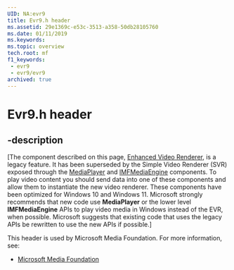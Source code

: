 ```yaml
---
UID: NA:evr9
title: Evr9.h header
ms.assetid: 29e1369c-e53c-3513-a358-50db28105760
ms.date: 01/11/2019
ms.keywords: 
ms.topic: overview
tech.root: mf
f1_keywords:
 - evr9
 - evr9/evr9
archived: true
---
```


# Evr9.h header


## -description

[The component described on this page, [Enhanced Video Renderer](/windows/win32/medfound/enhanced-video-renderer), is a legacy feature. It has been superseded by the Simple Video Renderer (SVR) exposed through the [MediaPlayer](/uwp/api/windows.media.playback.mediaplayer) and [IMFMediaEngine](/windows/win32/api/mfmediaengine/nn-mfmediaengine-imfmediaengine) components. To play video content you should send data into one of these components and allow them to instantiate the new video renderer.  These components have been optimized for Windows 10 and Windows 11. Microsoft strongly recommends that new code use **MediaPlayer** or the lower level **IMFMediaEngine** APIs to play video media in Windows instead of the EVR, when possible. Microsoft suggests that existing code that uses the legacy APIs be rewritten to use the new APIs if possible.]

This header is used by Microsoft Media Foundation. For more information, see:

- [Microsoft Media Foundation](../_mf/index.md)

